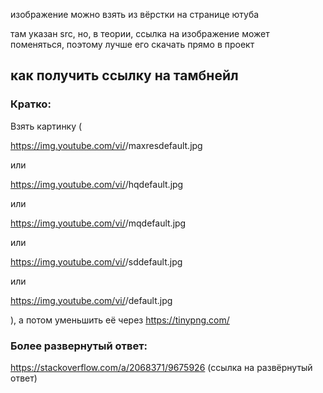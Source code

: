 изображение можно взять из вёрстки на странице ютуба

там указан src, но, в теории, ссылка на изображение может поменяться, 
поэтому лучше его скачать прямо в проект


## как получить ссылку на тамбнейл

### Кратко:
Взять картинку (

https://img.youtube.com/vi/<insert-youtube-video-id-here>/maxresdefault.jpg

или

https://img.youtube.com/vi/<insert-youtube-video-id-here>/hqdefault.jpg

или

https://img.youtube.com/vi/<insert-youtube-video-id-here>/mqdefault.jpg

или

https://img.youtube.com/vi/<insert-youtube-video-id-here>/sddefault.jpg

или

https://img.youtube.com/vi/<insert-youtube-video-id-here>/default.jpg

), а потом уменьшить её через 
https://tinypng.com/

### Более развернутый ответ:
https://stackoverflow.com/a/2068371/9675926 (ссылка на развёрнутый ответ)
